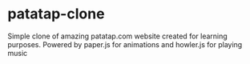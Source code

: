 # patatap-clone
Simple clone of amazing patatap.com website created for learning purposes. 
Powered by paper.js for animations and howler.js for playing music
